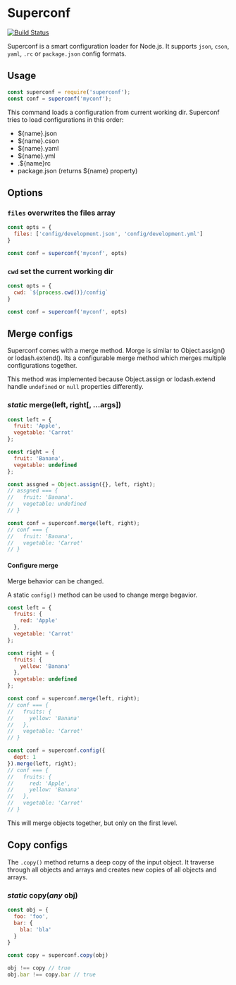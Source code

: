 Superconf
=========

[![Build Status](https://travis-ci.org/Andifeind/superconf.svg?branch=master)](https://travis-ci.org/Andifeind/superconf)

Superconf is a smart configuration loader for Node.js.
It supports `json`, `cson`, `yaml`, `.rc` or `package.json` config formats.

## Usage

```js
const superconf = require('superconf');
const conf = superconf('myconf');
```

This command loads a configuration from current working dir.
Superconf tries to load configurations in this order:

* ${name}.json
* ${name}.cson
* ${name}.yaml
* ${name}.yml
* .${name}rc
* package.json (returns ${name} property)

## Options

### `files` overwrites the files array

```js
const opts = {
  files: ['config/development.json', 'config/development.yml']
}

const conf = superconf('myconf', opts)
```

### `cwd` set the current working dir

```js
const opts = {
  cwd: `${process.cwd()}/config`
}

const conf = superconf('myconf', opts)
```


## Merge configs

Superconf comes with a merge method. Morge is similar to Object.assign() or lodash.extend().
Its a configurable merge method which merges multiple configurations together.

This method was implemented because Object.assign or lodash.extend handle `undefined` or `null` properties differently.

### *static* merge(left, right[, ...args])

```js
const left = {
  fruit: 'Apple',
  vegetable: 'Carrot'
};

const right = {
  fruit: 'Banana',
  vegetable: undefined
};

const assgned = Object.assign({}, left, right);
// assgned === {
//   fruit: 'Banana'.
//   vegetable: undefined
// }

const conf = superconf.merge(left, right);
// conf === {
//   fruit: 'Banana',
//   vegetable: 'Carrot'
// }

```

#### Configure merge

Merge behavior can be changed.

A static `config()` method can be used to change merge begavior.

```js
const left = {
  fruits: {
    red: 'Apple'
  },
  vegetable: 'Carrot'
};

const right = {
  fruits: {
    yellow: 'Banana'
  },
  vegetable: undefined
};

const conf = superconf.merge(left, right);
// conf === {
//   fruits: {
//     yellow: 'Banana'
//   },
//   vegetable: 'Carrot'
// }

const conf = superconf.config({
  dept: 1
}).merge(left, right);
// conf === {
//   fruits: {
//     red: 'Apple',
//     yellow: 'Banana'
//   },
//   vegetable: 'Carrot'
// }
```
This will merge objects together, but only on the first level.

## Copy configs

The `.copy()` method returns a deep copy of the input object. It traverse through all objects and arrays and creates new copies of all objects and arrays.

### *static* copy(*any* obj)

```js
const obj = {
  foo: 'foo',
  bar: {
    bla: 'bla'
  }
}

const copy = superconf.copy(obj)

obj !== copy // true
obj.bar !== copy.bar // true
```
